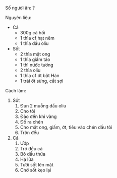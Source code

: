 Số người ăn: ?

Nguyên liệu:
- Cá
	- 300g cá hồi
	- 1 thìa cf hạt nêm
	- 1 thìa dầu oliu
- Sốt
	- 2 thìa mật ong
	- 1 thìa giấm táo
	- 1 thì nước tương
	- 2 thìa oliu
	- 1 thìa cf ớt bột Hàn
	- 1 trái ớt sừng, cắt sợi

Cách làm:
1. Sốt
	1. Đun 2 muỗng dầu oliu
	2. Cho tỏi
	3. Đảo đến khi vàng
	4. Đổ ra chén
	5. Cho mật ong, giấm, ớt, tiêu vào chén dầu tỏi
	6. Trộn đều
2. Cá
	1. Ướp
	2. Trở đều cá
	3. Bỏ dầu thừa
	4. Hạ lửa
	5. Tưới sốt lên mặt
	6. Chờ sốt kẹo lại